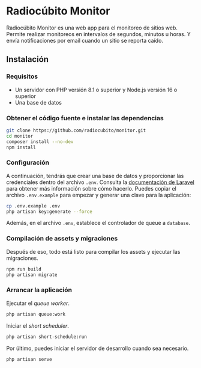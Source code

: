 # Radiocúbito Monitor

Radiocúbito Monitor es una web app para el monitoreo de sitios web.
Permite realizar monitoreos en intervalos de segundos, minutos u horas.
Y envía notificaciones por email cuando un sitio se reporta caído.

## Instalación

### Requisitos

- Un servidor con PHP versión 8.1 o superior y Node.js versión 16 o superior
- Una base de datos

### Obtener el código fuente e instalar las dependencias

```bash
git clone https://github.com/radiocubito/monitor.git
cd monitor
composer install --no-dev
npm install
```

### Configuración

A continuación, tendrás que crear una base de datos y proporcionar las credenciales dentro del archivo `.env`. Consulta la [documentación de Laravel](https://laravel.com/docs/10.x/database#configuration) para obtener más información sobre cómo hacerlo. Puedes copiar el archivo `.env.example` para empezar y generar una clave para la aplicación:

```bash
cp .env.example .env
php artisan key:generate --force
```

Además, en el archivo `.env`, establece el controlador de queue a `database`.

### Compilación de assets y migraciones

Después de eso, todo está listo para compilar los assets y ejecutar las migraciones.

```bash
npm run build
php artisan migrate
```

### Arrancar la aplicación

Ejecutar el _queue worker_.

```bash
php artisan queue:work
```

Iniciar el _short scheduler_.

```bash
php artisan short-schedule:run
```

Por último, puedes iniciar el servidor de desarrollo cuando sea necesario.

```bash
php artisan serve
```
